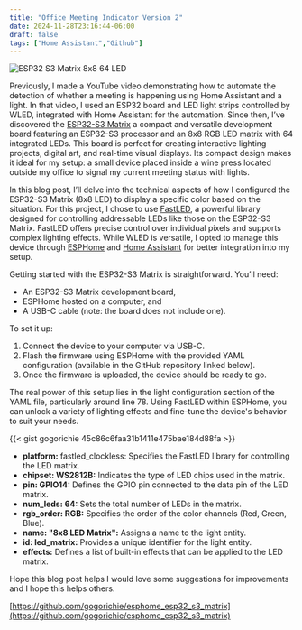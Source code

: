 ```yaml
---
title: "Office Meeting Indicator Version 2"
date: 2024-11-28T23:16:44-06:00
draft: false
tags: ["Home Assistant","Github"]
---
```


![ESP32 S3 Matrix 8x8 64 LED](https://gogorichiesitefiles.blob.core.windows.net/publicfiles/esp32-s3-matrix-5.jpg)

Previously, I made a YouTube video demonstrating how to automate the detection of whether a meeting is happening using Home Assistant and a light. In that video, I used an ESP32 board and LED light strips controlled by WLED, integrated with Home Assistant for the automation. Since then, I’ve discovered the [ESP32-S3 Matrix](https://amzn.to/3CPVFLV) a compact and versatile development board featuring an ESP32-S3 processor and an 8x8 RGB LED matrix with 64 integrated LEDs. This board is perfect for creating interactive lighting projects, digital art, and real-time visual displays. Its compact design makes it ideal for my setup: a small device placed inside a wine press located outside my office to signal my current meeting status with lights.

In this blog post, I’ll delve into the technical aspects of how I configured the ESP32-S3 Matrix (8x8 LED) to display a specific color based on the situation. For this project, I chose to use [FastLED](https://fastled.io/docs/), a powerful library designed for controlling addressable LEDs like those on the ESP32-S3 Matrix. FastLED offers precise control over individual pixels and supports complex lighting effects. While WLED is versatile, I opted to manage this device through [ESPHome](https://esphome.io/) and [Home Assistant](https://www.home-assistant.io/) for better integration into my setup.

Getting started with the ESP32-S3 Matrix is straightforward. You’ll need:

- An ESP32-S3 Matrix development board,
- ESPHome hosted on a computer, and
- A USB-C cable (note: the board does not include one).

To set it up:

1) Connect the device to your computer via USB-C.
1) Flash the firmware using ESPHome with the provided YAML configuration (available in the GitHub repository linked below).
1) Once the firmware is uploaded, the device should be ready to go.

The real power of this setup lies in the light configuration section of the YAML file, particularly around line 78. Using FastLED within ESPHome, you can unlock a variety of lighting effects and fine-tune the device's behavior to suit your needs.

{{< gist gogorichie 45c86c6faa31b1411e475bae184d88fa >}}

- **platform:** fastled_clockless: Specifies the FastLED library for controlling the LED matrix.
- **chipset: WS2812B:** Indicates the type of LED chips used in the matrix.
- **pin: GPIO14:** Defines the GPIO pin connected to the data pin of the LED matrix.
- **num_leds: 64:** Sets the total number of LEDs in the matrix.
- **rgb_order: RGB:** Specifies the order of the color channels (Red, Green, Blue).
- **name: "8x8 LED Matrix":** Assigns a name to the light entity.
- **id: led_matrix:** Provides a unique identifier for the light entity.
- **effects:** Defines a list of built-in effects that can be applied to the LED matrix.

Hope this blog post helps I would love some suggestions for improvements and I hope this helps others.

[https://github.com/gogorichie/esphome_esp32_s3_matrix](https://github.com/gogorichie/esphome_esp32_s3_matrix)
